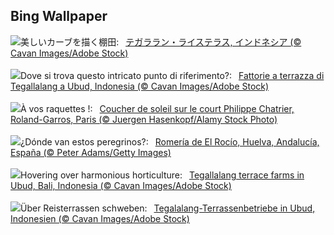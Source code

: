 ## Bing Wallpaper
![](https://www.bing.com/th?id=OHR.TegallalangTerrace_JA-JP2685499345_UHD.jpg&w=1000)美しいカーブを描く棚田:&nbsp;&ensp;[テガララン・ライステラス, インドネシア (© Cavan Images/Adobe Stock)](https://www.bing.com/th?id=OHR.TegallalangTerrace_JA-JP2685499345_UHD.jpg)
<br><br/>
![](https://www.bing.com/th?id=OHR.TegallalangTerrace_IT-IT1569351575_UHD.jpg&w=1000)Dove si trova questo intricato punto di riferimento?:&nbsp;&ensp;[Fattorie a terrazza di Tegallalang a Ubud, Indonesia  (© Cavan Images/Adobe Stock)](https://www.bing.com/th?id=OHR.TegallalangTerrace_IT-IT1569351575_UHD.jpg)
<br><br/>
![](https://www.bing.com/th?id=OHR.FrenchTennis_FR-FR8649321439_UHD.jpg&w=1000)À vos raquettes !:&nbsp;&ensp;[Coucher de soleil sur le court Philippe Chatrier, Roland-Garros, Paris (© Juergen Hasenkopf/Alamy Stock Photo)](https://www.bing.com/th?id=OHR.FrenchTennis_FR-FR8649321439_UHD.jpg)
<br><br/>
![](https://www.bing.com/th?id=OHR.ElRocio_ES-ES0246161840_UHD.jpg&w=1000)¿Dónde van estos peregrinos?:&nbsp;&ensp;[Romería de El Rocío, Huelva, Andalucía, España (© Peter Adams/Getty Images)](https://www.bing.com/th?id=OHR.ElRocio_ES-ES0246161840_UHD.jpg)
<br><br/>
![](https://www.bing.com/th?id=OHR.TegallalangTerrace_EN-GB7684726638_UHD.jpg&w=1000)Hovering over harmonious horticulture:&nbsp;&ensp;[Tegallalang terrace farms in Ubud, Bali, Indonesia (© Cavan Images/Adobe Stock)](https://www.bing.com/th?id=OHR.TegallalangTerrace_EN-GB7684726638_UHD.jpg)
<br><br/>
![](https://www.bing.com/th?id=OHR.TegallalangTerrace_DE-DE5316253421_UHD.jpg&w=1000)Über Reisterrassen schweben:&nbsp;&ensp;[Tegalalang-Terrassenbetriebe in Ubud, Indonesien (© Cavan Images/Adobe Stock)](https://www.bing.com/th?id=OHR.TegallalangTerrace_DE-DE5316253421_UHD.jpg)
<br><br/>
